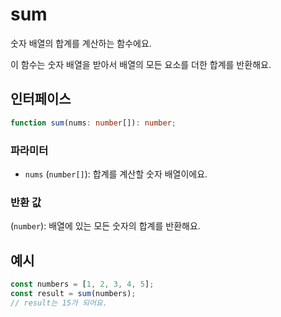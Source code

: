 # sum

숫자 배열의 합계를 계산하는 함수에요.

이 함수는 숫자 배열을 받아서 배열의 모든 요소를 더한 합계를 반환해요.

## 인터페이스

```typescript
function sum(nums: number[]): number;
```

### 파라미터

- `nums` (`number[]`): 합계를 계산할 숫자 배열이에요.

### 반환 값

(`number`): 배열에 있는 모든 숫자의 합계를 반환해요.

## 예시

```typescript
const numbers = [1, 2, 3, 4, 5];
const result = sum(numbers);
// result는 15가 되어요.
```
